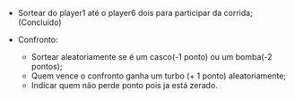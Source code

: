 - Sortear do player1 até o player6 dois para participar da corrida; (Concluído)

- Confronto:
  - Sortear aleatoriamente se é um casco(-1 ponto) ou um bomba(-2 pontos);
  - Quem vence o confronto ganha um turbo (+ 1 ponto) aleatoriamente;
  - Indicar quem não perde ponto pois ja está zerado.

